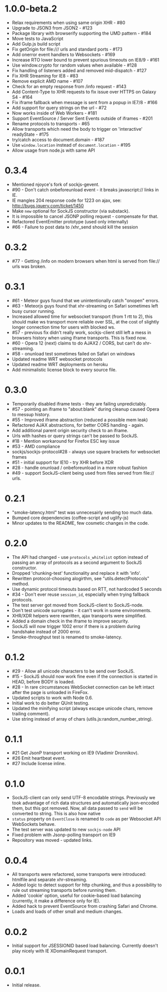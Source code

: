 1.0.0-beta.2
=====

 * Relax requirements when using same origin XHR - #80
 * Upgrade to JSON3 from JSON2 - #123
 * Package library with browserify supporting the UMD pattern - #184
 * Move tests to JavaScript
 * Add Gulp.js build script
 * Fix getOrigin for file:/// urls and standard ports - #173
 * Add onerror event handlers to Websockets - #169
 * Increase RTO lower bound to prevent spurious timeouts on IE8/9 - #161
 * Use window.crypto for random values when available - #128
 * Fix handling of listeners added and removed mid-dispatch - #127
 * Fix XHR Streaming for IE8 - #83
 * Remove explicit AMD name - #107
 * Check for an empty response from /info request - #143
 * Add Content-Type to XHR requests to fix issue over HTTPS on Galaxy S4 - #164
 * Fix iframe fallback when message is sent from a popup in IE7/8 - #166
 * Add support for query strings on the url - #72
 * Now works inside of Web Workers - #181
 * Support EventSource / Server Sent Events outside of iframes - #201
 * Rename protocols to transports - #65
 * Allow transports which need the body to trigger on 'interactive' readyState - #175
 * try/catch access to document.domain - #187
 * Use `window.location` instead of `document.location` - #195
 * Allow usage from node.js with same API

0.3.4
=====

 * Mentioned njoyce's fork of sockjs-gevent.
 * #90 - Don't catch onbeforeunload event - it breaks javascript://
   links in IE.
 * IE mangles 204 response code for 1223 on ajax, see:
   http://bugs.jquery.com/ticket/1450
 * Make `new` optional for SockJS constructor (via substack).
 * It is impossible to cancel JSONP polling request - compensate for that.
 * Refactored EventEmitter prototype (used only internally)
 * #66 - Failure to post data to /xhr_send should kill the session


0.3.2
=====

 * #77 - Getting /info on modern browsers when html is served from
         file:// urls was broken.

0.3.1
=====

 * #61 - Meteor guys found that we unintentionally catch "onopen" errors.
 * #63 - Meteorjs guys found that xhr-streaming on Safari sometimes
   left busy cursor running.
 * Increased allowed time for websocket transport (from 1 rtt to 2),
   this should make ws transport more reliable over SSL, at the cost
   of slightly longer connection time for users with blocked ws.
 * #57 - previous fix didn't really work, sockjs-client still left
   a mess in browsers history when using iframe transports. This
   is fixed now.
 * #60 - Opera 12 (next) claims to do AJAX2 / CORS, but can't
   do xhr-streaming.
 * #58 - onunload test sometimes failed on Safari on windows
 * Updated readme WRT websocket protocols
 * Updated readme WRT deployments on heroku
 * Add minimalistic license block to every source file.


0.3.0
=====

 * Temporarily disabled iframe tests - they are failing unpredictably.
 * #57 - pointing an iframe to "about:blank" during cleanup caused
   Opera to messup history.
 * #55 - Improved iframe abstraction (reduced a possible mem leak)
 * Refactored AJAX abstractions, for better CORS handing - again.
 * Add additional parent origin security check to an iframe.
 * Urls with hashes or query strings can't be passed to SockJS.
 * #18 - Mention workaround for Firefox ESC key issue
 * #53 - AMD compliance
 * sockjs/sockjs-protocol#28 - always use square brackets for
   websocket frames
 * #51 - initial support for IE10 - try XHR before XDR
 * #28 - handle onunload / onbeforeunload in a more robust fashion
 * #49 - support SockJS-client being used from files served from
   file:// urls.


0.2.1
=====

 * "smoke-latency.html" test was unnecesairly sending too much data.
 * Bumped core dependencies (coffee-script and uglify-js)
 * Minor updates to the README, few cosmetic changes in the code.


0.2.0
=====

 * The API had changed - use `protocols_whitelist` option instead of
   passing  an array of protocols as a second argument to SockJS constructor.
 * Dropped 'chunking-test' functionality and replace it with 'info'.
 * Rewritten protocol-choosing alogirthm, see "utils.detectProtocols" method.
 * Use dynamic protocol timeouts based on RTT, not hardcoded 5 seconds
 * #34 - Don't ever reuse `session_id`, especially when trying
   fallback protocols.
 * The test server got moved from SockJS-client to SockJS-node.
 * Don't test unicode surrogates - it can't work in some environments.
 * XHR/XDR helpers were rewritten, ajax transports were simplified.
 * Added a domain check in the iframe to improve security.
 * SockJS will now trigger 1002 error if there is a problem during handshake
   instead of 2000 error.
 * Smoke-throughput test is renamed to smoke-latency.

0.1.2
=====

 * #29 - Allow all unicode characters to be send over SockJS.
 * #15 - SockJS should now work fine even if the connection is started
   in HEAD, before BODY is loaded.
 * #28 - In rare circumstances WebSocket connection can be left intact
   after the page is unloaded in FireFox.
 * Updated scripts to work with Node 0.6.
 * Initial work to do better QUnit testing.
 * Updated the minifying script (always escape unicode chars, remove
   trailing comment).
 * Use string instead of array of chars (utils.js:random_number_string).


0.1.1
=====

 * #21 Get JsonP transport working on IE9 (Vladimir Dronnikov).
 * #26 Emit heartbeat event.
 * #27 Include license inline.


0.1.0
=====

 * SockJS-client can only send UTF-8 encodable strings.  Previously we
   took advantage of rich data structures and automatically
   json-encoded them, but this got removed.  Now, all data passed to
   `send` will be converted to string. This is also how native
 * `status` property on `EventClose` is renamed to `code`
   as per Websocket API
   WebSockets behave.
 * The test server was updated to new `sockjs-node` API
 * Fixed problem with Jsonp-polling transport on IE9
 * Repository was moved - updated links.


0.0.4
=====

 * All transports were refactored, some transports were introduced:
   htmlfile and separate xhr-streaming.
 * Added logic to detect support for http chunking, and thus a
   possibility to rule out streaming transports before running them.
 * Added 'cookie' option, useful for cookie-based load balancing
   (currently, it make a difference only for IE).
 * Added hack to prevent EventSource from crashing Safari and Chrome.
 * Loads and loads of other small and medium changes.


0.0.2
=====

 * Initial support for JSESSIONID based load balancing. Currently
   doesn't play nicely with IE XDomainRequest transport.


0.0.1
=====

 * Initial release.
